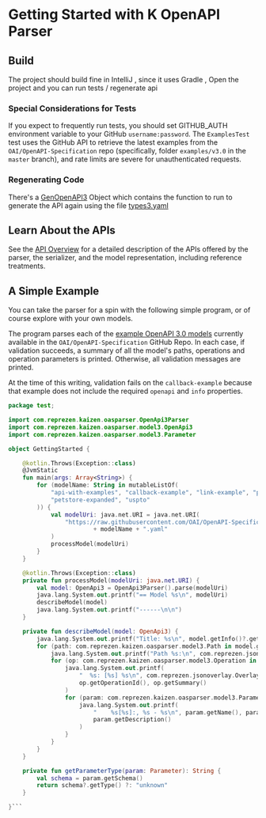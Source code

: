 # Getting Started with K OpenAPI Parser

## Build

The project should build fine in IntelliJ , since it uses Gradle , Open the project and you can run tests / regenerate api

### Special Considerations for Tests

If you expect to frequently run tests, you should set GITHUB_AUTH
environment variable to your GitHub `username:password`. The
`ExamplesTest` test uses the GitHub API to retrieve the latest
examples from the `OAI/OpenAPI-Specification` repo (specifically,
folder `examples/v3.0` in the `master` branch), and rate limits are
severe for unauthenticated requests.

### Regenerating Code

There's a [GenOpenAPI3](./src/main/java/com/wakaztahir/generator/GenOpenApi3.kt) Object which contains the function to run
to generate the API again using the file [types3.yaml](./src/main/java/com/wakaztahir/generator/types3.yaml)


## Learn About the APIs

See the [API Overview](API-Overview.md) for a detailed description of
the APIs offered by the parser, the serializer, and the model
representation, including reference treatments.

## A Simple Example

You can take the parser for a spin with the following simple program,
or of course explore with your own models.

The program parses each of the
[example OpenAPI 3.0 models](https://github.com/OAI/OpenAPI-Specification/tree/master/examples/v3.0)
currently available in the `OAI/OpenAPI-Specification` GitHub Repo. In
each case, if validation succeeds, a summary of all the model's paths,
operations and operation parameters is printed. Otherwise, all
validation messages are printed.

At the time of this writing, validation fails on the
`callback-example` because that example does not include the required
`openapi` and `info` properties.

```kotlin
package test;

import com.reprezen.kaizen.oasparser.OpenApi3Parser
import com.reprezen.kaizen.oasparser.model3.OpenApi3
import com.reprezen.kaizen.oasparser.model3.Parameter

object GettingStarted {

    @kotlin.Throws(Exception::class)
    @JvmStatic
    fun main(args: Array<String>) {
        for (modelName: String in mutableListOf(
            "api-with-examples", "callback-example", "link-example", "petstore",
            "petstore-expanded", "uspto"
        )) {
            val modelUri: java.net.URI = java.net.URI(
                "https://raw.githubusercontent.com/OAI/OpenAPI-Specification/master/examples/v3.0/"
                        + modelName + ".yaml"
            )
            processModel(modelUri)
        }
    }

    @kotlin.Throws(Exception::class)
    private fun processModel(modelUri: java.net.URI) {
        val model: OpenApi3 = OpenApi3Parser().parse(modelUri)
        java.lang.System.out.printf("== Model %s\n", modelUri)
        describeModel(model)
        java.lang.System.out.printf("------\n\n")
    }

    private fun describeModel(model: OpenApi3) {
        java.lang.System.out.printf("Title: %s\n", model.getInfo()?.getTitle())
        for (path: com.reprezen.kaizen.oasparser.model3.Path in model.getPaths().values) {
            java.lang.System.out.printf("Path %s:\n", com.reprezen.jsonoverlay.Overlay.of(path).pathInParent)
            for (op: com.reprezen.kaizen.oasparser.model3.Operation in path.getOperations().values) {
                java.lang.System.out.printf(
                    "  %s: [%s] %s\n", com.reprezen.jsonoverlay.Overlay.of(op).pathInParent?.uppercase(),
                    op.getOperationId(), op.getSummary()
                )
                for (param: com.reprezen.kaizen.oasparser.model3.Parameter in op.getParameters()) {
                    java.lang.System.out.printf(
                        "    %s[%s]:, %s - %s\n", param.getName(), param.getIn(), getParameterType(param),
                        param.getDescription()
                    )
                }
            }
        }
    }

    private fun getParameterType(param: Parameter): String {
        val schema = param.getSchema()
        return schema?.getType() ?: "unknown"
    }

}```
